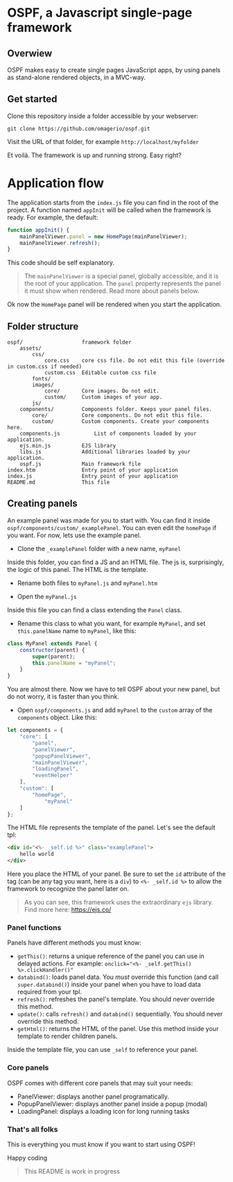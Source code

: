 # OSPF, a Javascript single-page framework

## Overwiew ##
OSPF makes easy to create single pages JavaScript apps, by using panels as stand-alone rendered objects, in a MVC-way.

## Get started ##
Clone this repository inside a folder accessible by your webserver:

` git clone https://github.com/omagerio/ospf.git `

Visit the URL of that folder, for example ` http://localhost/myfolder `

Et voilà. The framework is up and running strong. Easy right?

# Application flow #
The application starts from the `index.js` file you can find in the root of the project. A function named `appInit` will be called when the framework is ready. For example, the default:

```javascript
function appInit() {
	mainPanelViewer.panel = new HomePage(mainPanelViewer);
	mainPanelViewer.refresh();
}
```

This code should be self explanatory.

> The `mainPanelViewer` is a special panel, globally accessible, and it is the root of your application. The `panel` property represents the panel it must show when rendered. Read more about panels below.

Ok now the `HomePage` panel will be rendered when you start the application.

## Folder structure ##
```text
ospf/					framework folder
	assets/
		css/
			core.css	core css file. Do not edit this file (override in custom.css if needed)
			custom.css	Editable custom css file
		fonts/
		images/
			core/		Core images. Do not edit.
			custom/		Custom images of your app.
		js/
	components/			Components folder. Keeps your panel files.
		core/			Core components. Do not edit this file.
		custom/			Custom components. Create your components here.
	components.js			List of components loaded by your application.
	ejs.min.js			EJS library
	libs.js				Additional libraries loaded by your application.
	ospf.js				Main framework file
index.htm				Entry point of your application
index.js				Entry point of your application
README.md				This file

```

## Creating panels ##
An example panel was made for you to start with.
You can find it inside `ospf/components/custom/_examplePanel`. You can even edit the `homePage` if you want.
For now, lets use the example panel.

- Clone the `_examplePanel` folder with a new name, `myPanel`

Inside this folder, you can find a JS and an HTML file. The js is, surprisingly, the logic of this panel. The HTML is the template.

- Rename both files to `myPanel.js` and `myPanel.htm`

- Open the `myPanel.js`

Inside this file you can find a class extending the `Panel` class.

- Rename this class to what you want, for example `MyPanel`, and set `this.panelName` name to `myPanel`, like this:
```javascript
class MyPanel extends Panel {
	constructor(parent) {
		super(parent);
		this.panelName = "myPanel";
	}
}
```

You are almost there. Now we have to tell OSPF about your new panel, but do not worry, it is faster than you think.

- Open `ospf/components.js` and add `myPanel` to the `custom` array of the `components` object. Like this:
```javascript
let components = {
	"core": [
		"panel",
		"panelViewer",
		"popupPanelViewer",
		"mainPanelViewer",
		"loadingPanel",
		"eventHelper"
	],
	"custom": [
		"homePage",
    		"myPanel"
	]
};
```

The HTML file represents the template of the panel. Let's see the default tpl:
```html
<div id="<%- _self.id %>" class="examplePanel">
	hello world
</div>
```

Here you place the HTML of your panel. Be sure to set the `id` attribute of the tag (can be any tag you want, here is a `div`) to `<%- _self.id %>` to allow the framework to recognize the panel later on.

> As you can see, this framework uses the extraordinary `ejs` library. Find more here: https://ejs.co/

### Panel functions ###
Panels have different methods you must know:
- `getThis()`: returns a unique reference of the panel you can use in delayed actions. For example: `onclick="<%- _self.getThis() %>.clickHandler()"`
- `databind()`: loads panel data. You _must_ override this function (and call `super.databind()`) inside your panel when you have to load data required from your tpl.
- `refresh()`: refreshes the panel's template. You should never override this method.
- `update()`: calls `refresh()` and `databind()` sequentially. You should never override this method.
- `getHtml()`: returns the HTML of the panel. Use this method inside your template to render children panels.

Inside the template file, you can use `_self` to reference your panel.

### Core panels ###
OSPF comes with different core panels that may suit your needs:
- PanelViewer: displays another panel programatically.
- PopupPanelViewer: displays another panel inside a popup (modal)
- LoadingPanel: displays a loading icon for long running tasks

### That's all folks ###
This is everything you must know if you want to start using OSPF!

Happy coding

> This README is work in progress

